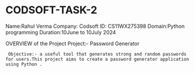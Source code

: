 # CODSOFT-TASK-2
Name:Rahul Verma 
Company: Codsoft
ID: CS11WX275398
Domain:Python programming 
Duration:10June to 10July 2024

OVERVIEW of the Project 
 Project:- Password Generator 

     Objective:- a useful tool that generates strong and random passwords for users.This project aims to create a password generator application using Python .
     
